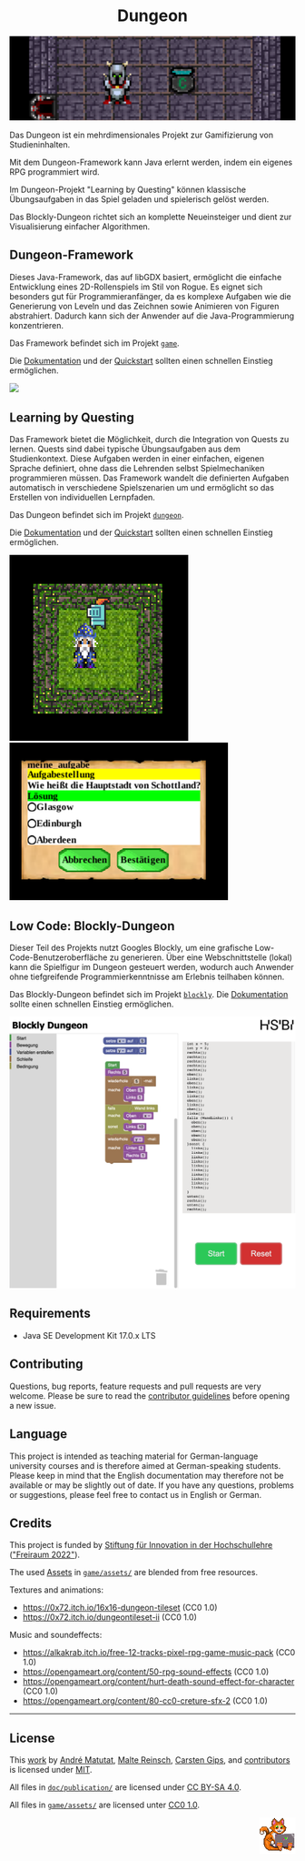 <h1 align="center">Dungeon</h1>
<p align="center"><img src="doc/img/banner.png" alt="Banner"></p>

Das Dungeon ist ein mehrdimensionales Projekt zur Gamifizierung von Studieninhalten. 

Mit dem Dungeon-Framework kann Java erlernt werden, indem ein eigenes RPG programmiert wird. 

Im Dungeon-Projekt "Learning by Questing" können klassische Übungsaufgaben in das Spiel geladen und spielerisch gelöst werden. 

Das Blockly-Dungeon richtet sich an komplette Neueinsteiger und dient zur Visualisierung einfacher Algorithmen.

## Dungeon-Framework

Dieses Java-Framework, das auf libGDX basiert, ermöglicht die einfache Entwicklung eines 2D-Rollenspiels im Stil von Rogue. Es eignet sich besonders gut für Programmieranfänger, da es komplexe Aufgaben wie die Generierung von Leveln und das Zeichnen sowie Animieren von Figuren abstrahiert. Dadurch kann sich der Anwender auf die Java-Programmierung konzentrieren.

Das Framework befindet sich im Projekt [`game`](./game).

Die [Dokumentation](./game/doc/) und der [Quickstart](./game/doc/quickstart.md) sollten einen schnellen Einstieg ermöglichen.

![](./game/doc/img/monster.gif)


## Learning by Questing

Das Framework bietet die Möglichkeit, durch die Integration von Quests zu lernen. Quests sind dabei typische Übungsaufgaben aus dem Studienkontext. Diese Aufgaben werden in einer einfachen, eigenen Sprache definiert, ohne dass die Lehrenden selbst Spielmechaniken programmieren müssen. Das Framework wandelt die definierten Aufgaben automatisch in verschiedene Spielszenarien um und ermöglicht so das Erstellen von individuellen Lernpfaden.

Das Dungeon befindet sich im Projekt [`dungeon`](./dungeon).

Die [Dokumentation](./dungeon/doc) und der [Quickstart](./dungeon/doc/readme.md) sollten einen schnellen Einstieg ermöglichen.

![](./dungeon/doc/dsl/img/quickstart_select_config_level.png)
![](./dungeon/doc/dsl/img/quickstart_answer_menu.png)

## Low Code: Blockly-Dungeon
Dieser Teil des Projekts nutzt Googles Blockly, um eine grafische Low-Code-Benutzeroberfläche zu generieren. Über eine Webschnittstelle (lokal) kann die Spielfigur im Dungeon gesteuert werden, wodurch auch Anwender ohne tiefgreifende Programmierkenntnisse am Erlebnis teilhaben können.

Das Blockly-Dungeon befindet sich im Projekt [`blockly`](./blockly).
Die [Dokumentation](./blockly/doc) sollte einen schnellen Einstieg ermöglichen.

![](./blockly/doc/img/examples/komplexes_beispiel.png)

## Requirements

-   Java SE Development Kit 17.0.x LTS

## Contributing

Questions, bug reports, feature requests and pull requests are very welcome.
Please be sure to read the [contributor guidelines](CONTRIBUTING.md) before
opening a new issue.

## Language

This project is intended as teaching material for German-language university
courses and is therefore aimed at German-speaking students. Please keep in
mind that the English documentation may therefore not be available or may be
slightly out of date. If you have any questions, problems or suggestions, please
feel free to contact us in English or German.


## Credits

This project is funded by [Stiftung für Innovation in der Hochschullehre](https://stiftung-hochschullehre.de)
(["Freiraum 2022"](https://stiftung-hochschullehre.de/foerderung/freiraum2022/)).

The used [Assets](doc/wiki/assets-im-dungeon.md) in [`game/assets/`](game/assets/) are blended from free resources.

Textures and animations:
*   https://0x72.itch.io/16x16-dungeon-tileset (CC0 1.0)
*   https://0x72.itch.io/dungeontileset-ii (CC0 1.0)

Music and soundeffects: 
*   https://alkakrab.itch.io/free-12-tracks-pixel-rpg-game-music-pack (CC0 1.0)
*   https://opengameart.org/content/50-rpg-sound-effects (CC0 1.0)
*   https://opengameart.org/content/hurt-death-sound-effect-for-character (CC0 1.0)
*    https://opengameart.org/content/80-cc0-creture-sfx-2 (CC0 1.0)

---

## License

This [work](https://github.com/Programmiermethoden/Dungeon) by
[André Matutat](https://github.com/AMatutat),
[Malte Reinsch](https://github.com/malt-r),
[Carsten Gips](https://github.com/cagix), and
[contributors](https://github.com/Programmiermethoden/Dungeon/graphs/contributors)
is licensed under [MIT](LICENSE.md).

All files in [`doc/publication/`](doc/publication/) are licensed under [CC BY-SA 4.0](LICENSE-PAPER.md).

All files in [`game/assets/`](game/assets/) are licensed unter [CC0 1.0](LICENSE-ASSETS.md).

<p align="right"><img src="doc/img/logo/cat_logo_64x64.png" alt="Banner"></p>
